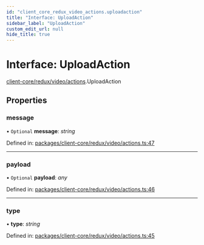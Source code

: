 ```yaml
---
id: "client_core_redux_video_actions.uploadaction"
title: "Interface: UploadAction"
sidebar_label: "UploadAction"
custom_edit_url: null
hide_title: true
---
```


# Interface: UploadAction

[client-core/redux/video/actions](../modules/client_core_redux_video_actions.md).UploadAction

## Properties

### message

• `Optional` **message**: *string*

Defined in: [packages/client-core/redux/video/actions.ts:47](https://github.com/xr3ngine/xr3ngine/blob/5a0f83ed8/packages/client-core/redux/video/actions.ts#L47)

___

### payload

• `Optional` **payload**: *any*

Defined in: [packages/client-core/redux/video/actions.ts:46](https://github.com/xr3ngine/xr3ngine/blob/5a0f83ed8/packages/client-core/redux/video/actions.ts#L46)

___

### type

• **type**: *string*

Defined in: [packages/client-core/redux/video/actions.ts:45](https://github.com/xr3ngine/xr3ngine/blob/5a0f83ed8/packages/client-core/redux/video/actions.ts#L45)
